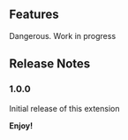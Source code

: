 ## Features

Dangerous.
Work in progress

## Release Notes

### 1.0.0

Initial release of this extension

**Enjoy!**
